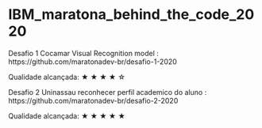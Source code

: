 
# IBM_maratona_behind_the_code_2020
   <p>Desafio 1 Cocamar Visual Recognition model : https://github.com/maratonadev-br/desafio-1-2020
    <p>  Qualidade alcançada:
            ★ ★ ★ ★ ☆
   <p>Desafio 2 Uninassau reconhecer perfil academico do aluno : https://github.com/maratonadev-br/desafio-2-2020
    <p>  Qualidade alcançada:
            ★ ★ ★ ★ ★
